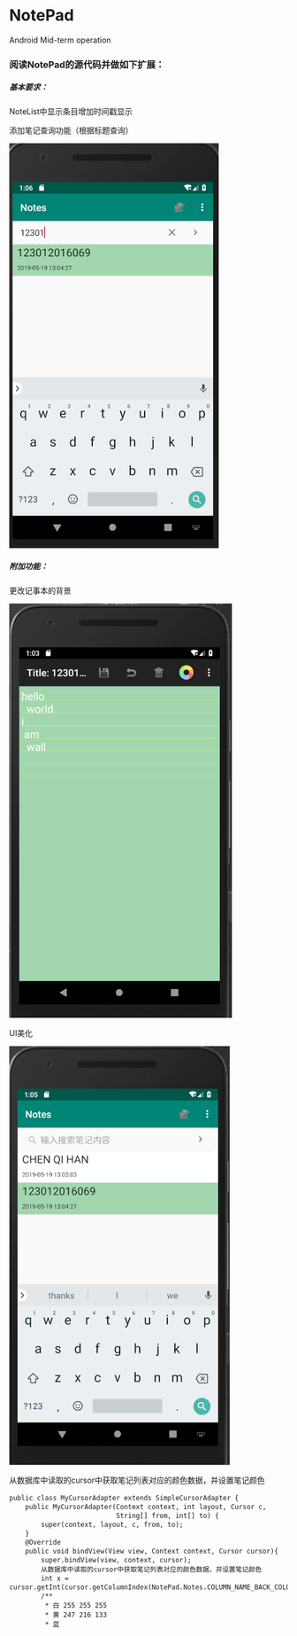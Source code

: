 # NotePad
Android Mid-term operation


### 阅读NotePad的源代码并做如下扩展：

##### 基本要求：

  NoteList中显示条目增加时间戳显示
  
  添加笔记查询功能（根据标题查询）
    
![](https://github.com/wall-chen/NotePad/blob/master/images/Notepad_P3.PNG)  
##### 附加功能：
  

  更改记事本的背景
    
![](https://github.com/wall-chen/NotePad/blob/master/images/Notepad_P1.PNG)  

  UI美化
    
![](https://github.com/wall-chen/NotePad/blob/master/images/Notepad_P2.PNG)  




从数据库中读取的cursor中获取笔记列表对应的颜色数据，并设置笔记颜色

```
public class MyCursorAdapter extends SimpleCursorAdapter {
    public MyCursorAdapter(Context context, int layout, Cursor c,
                           String[] from, int[] to) {
        super(context, layout, c, from, to);
    }
    @Override
    public void bindView(View view, Context context, Cursor cursor){
        super.bindView(view, context, cursor);
        从数据库中读取的cursor中获取笔记列表对应的颜色数据，并设置笔记颜色
        int x = cursor.getInt(cursor.getColumnIndex(NotePad.Notes.COLUMN_NAME_BACK_COLOR));
        /**
         * 白 255 255 255
         * 黄 247 216 133
         * 蓝
